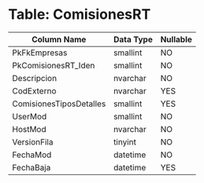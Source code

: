 # Table: ComisionesRT

| Column Name | Data Type | Nullable |
|-------------|-----------|----------|
| PkFkEmpresas | smallint | NO |
| PkComisionesRT_Iden | smallint | NO |
| Descripcion | nvarchar | NO |
| CodExterno | nvarchar | YES |
| ComisionesTiposDetalles | smallint | YES |
| UserMod | smallint | NO |
| HostMod | nvarchar | NO |
| VersionFila | tinyint | NO |
| FechaMod | datetime | NO |
| FechaBaja | datetime | YES |
